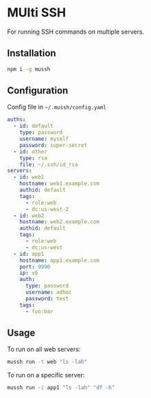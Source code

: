 # MUlti SSH

For running SSH commands on multiple servers.

## Installation

```bash
npm i -g mussh
```

## Configuration

Config file in `~/.mussh/config.yaml`

```yaml
auths:
  - id: default
    type: password
    username: myself
    password: super-secret
  - id: other
    type: rsa
    file: ~/.ssh/id_rsa
servers:
  - id: web1
    hostname: web1.example.com
    authid: default
    tags:
      - role:web
      - dc:us-west-2
  - id: web2
    hostname: web2.example.com
    authid: default
    tags:
      - role:web
      - dc:us-west
  - id: app1
    hostname: app1.example.com
    port: 9990
    ip: v6
    auth:
      type: password
      username: adhoc
      password: test
    tags:
      - foo:bar
```

## Usage

To run on all web servers:

```bash
mussh run -t web "ls -lah"
```

To run on a specific server:

```bash
mussh run -i app1 "ls -lah" "df -h"
```

